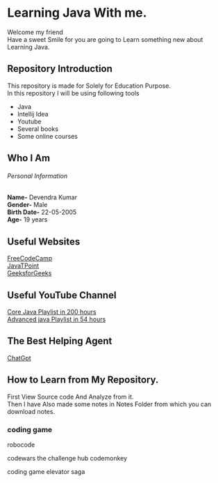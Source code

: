 # Learning Java With me.
Welcome my friend <br>
Have a sweet Smile for you are going to Learn  something new about Learning Java.
## Repository Introduction 
This repository is made for Solely for Education Purpose. <br>
In this repository I will be using following tools
+ Java
+ Intellij Idea
+ Youtube
+ Several books
+ Some online courses
## Who I Am
###### Personal Information
__Name-__ Devendra Kumar <br>
__Gender-__ Male <br>
__Birth Date-__ 22-05-2005 <br>
__Age-__ 19 years <br>

## Useful Websites 
[FreeCodeCamp](https://www.freecodecamp.org/) <br>
[JavaTPoint](https://www.javatpoint.com/) <br>
[GeeksforGeeks](https://www.geeksforgeeks.org/) <br> 
## Useful YouTube Channel
[Core Java Playlist in 200 hours ](https://www.youtube.com/watch?v=eTXd89t8ngI&list=PLd3UqWTnYXOlDN1ShvI0LSuxl-9THz4jm) <br>
[Advanced java Playlist in 54 hours ](https://www.youtube.com/watch?v=eso86YqpCeI&list=PLmEIJ0ZlD1HSLMdyAWciph2YKCm2Smgdq) <br>
## The Best Helping Agent
[ChatGpt](https://chat.openai.com/c/8fabdd9b-d51b-4477-abb3-01789916d09a)

## How to Learn from My Repository.
First View Source code And Analyze from it. <br> Then I have Also made some notes in Notes Folder from which you can download notes.

### coding game 
robocode

codewars the challenge hub
codemonkey 

coding game
elevator saga
